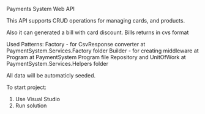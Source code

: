 Payments System Web API

This API supports CRUD operations for managing cards, and products.

Also it can generated a bill with card discount.
Bills returns in cvs format

Used Patterns:
Factory - for CsvResponse converter at PaymentSystem.Services.Factory folder
Builder - for creating middleware at Program at PaymentSystem Program file
Repository and UnitOfWork at PaymentSystem.Services.Helpers folder


All data will be automaticly seeded.


To start project:

1. Use Visual Studio
2. Run solution
